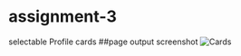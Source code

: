 # assignment-3

selectable Profile cards
##page output screenshot
![Cards](https://git.techigai.io/prabhath.rayabarapu/assignment-3/-/blob/master/profile%20card%20output.jpeg)
